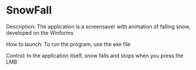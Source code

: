 # SnowFall
Description: The application is a screensaver with animation of falling snow, developed on the Winforms

How to launch: To run the program, use the exe file

Control: In the application itself, snow falls and stops when you press the LMB
